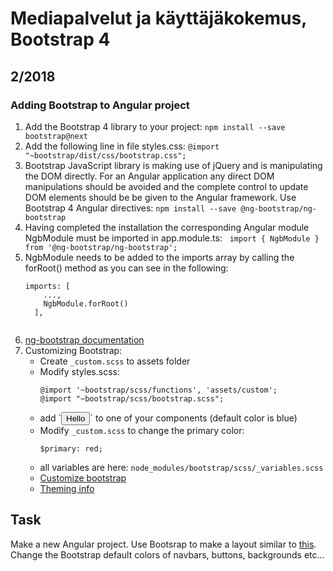 # Mediapalvelut ja käyttäjäkokemus, Bootstrap 4


## 2/2018

### Adding Bootstrap to Angular project
1. Add the Bootstrap 4 library to your project: ```npm install --save bootstrap@next```
2. Add the following line in file styles.css: ```@import "~bootstrap/dist/css/bootstrap.css";```
3. Bootstrap JavaScript library is making use of jQuery and is manipulating the DOM directly. For an Angular application any direct DOM manipulations should be avoided and the complete control to update DOM elements should be be given to the Angular framework. Use Bootstrap 4 Angular directives: ```npm install --save @ng-bootstrap/ng-bootstrap```
4. Having completed the installation the corresponding Angular module NgbModule must be imported in app.module.ts:
   ```
   import { NgbModule } from '@ng-bootstrap/ng-bootstrap';
   ```
5. NgbModule needs to be added to the imports array by calling the forRoot() method as you can see in the following:
   ```
   imports: [
       ...,
       NgbModule.forRoot()
     ],
     
 6. [ng-bootstrap documentation](https://ng-bootstrap.github.io/#/home)
 7. Customizing Bootstrap:
    * Create `_custom.scss` to assets folder
    * Modify styles.scss:
        ```
        @import '~bootstrap/scss/functions', 'assets/custom';
        @import "~bootstrap/scss/bootstrap.scss";
        ```
    * add ´<button class="btn btn-primary">Hello</button>´ to one of your components (default color is blue)
    * Modify `_custom.scss` to change the primary color:
        ```
        $primary: red;
        ```
    * all variables are here: `node_modules/bootstrap/scss/_variables.scss`
    * [Customize bootstrap](https://v4-alpha.getbootstrap.com/getting-started/options/)
    * [Theming info](https://getbootstrap.com/docs/4.0/getting-started/theming/#sass-options)


## Task
Make a new Angular project. Use Bootsrap to make a layout similar to [this](https://cdn.tutsplus.com/net/uploads/legacy/397_yourFirstdesign/images/2.jpg). Change the Bootstrap default colors of navbars, buttons, backgrounds etc... 